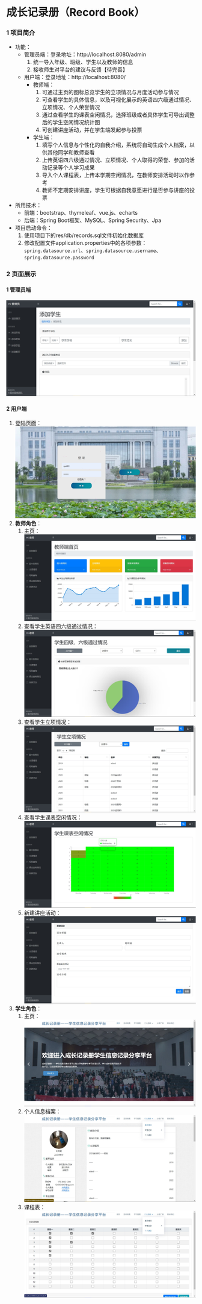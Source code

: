 # 成长记录册（Record Book）
### 1 项目简介
- 功能：
    - 管理员端：登录地址：http://localhost:8080/admin
        1. 统一导入年级、班级、学生以及教师的信息
        2. 接收师生对平台的建议与反馈【待完善】
    - 用户端：登录地址：http://localhost:8080/
        - 教师端：
            1. 可通过主页的图标总览学生的立项情况与月度活动参与情况
            2. 可查看学生的具体信息，以及可视化展示的英语四六级通过情况、立项情况、个人荣誉情况
            3. 通过查看学生的课表空闲情况，选择班级或者具体学生可导出调整后的学生空闲情况统计图
            4. 可创建讲座活动，并在学生端发起参与投票
        - 学生端：
            1. 填写个人信息与个性化的自我介绍，系统将自动生成个人档案，以供其他同学和教师查看
            2. 上传英语四六级通过情况、立项情况、个人取得的荣誉、参加的活动记录等个人学习成果
            3. 导入个人课程表，上传本学期空闲情况，在教师安排活动时以作参考
            4. 教师不定期安排讲座，学生可根据自我意愿进行是否参与讲座的投票
- 所用技术：
	- 前端：bootstrap、thymeleaf、vue.js、echarts
	- 后端：Spring Boot框架、MySQL、Spring Security、Jpa
- 项目启动命令：
    1. 使用项目下的res/db/records.sql文件初始化数据库
    2. 修改配置文件application.properties中的各项参数：`spring.datasource.url`、`spring.datasource.username`、`spring.datasource.password`
### 2 页面展示
#### 1 管理员端
![admin-add](/res/img/admin_add.jpg)
#### 2 用户端
1. 登陆页面：
    ![user-login](/res/img/user_login.jpg)
2. **教师角色**：
    1. 主页：
        ![teacher-index](/res/img/teacher_index.jpg)
    2. 查看学生英语四六级通过情况：
        ![teacher-cet46](/res/img/teacher_cet46.jpg)
    3. 查看学生立项情况：
        ![teacher-project](/res/img/teacher_project.jpg)
    4. 查看学生课表空闲情况：
        ![teacher-timetable](/res/img/teacher_timetable.jpg)
    5. 新建讲座活动：
        ![teacher-activity](/res/img/teacher_activity.jpg)
3. **学生角色**：
    1. 主页：
        ![student-index](/res/img/student_index.jpg)
    2. 个人信息档案：
        ![student-info](/res/img/student_info.jpg)
    3. 课程表：
        ![student-schedule](/res/img/student_schedule.jpg)